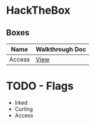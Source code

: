 # HackTheBox

## Boxes

|   Name   | Walkthrough Doc |
| -------- | --------------- |
|  Access  | [View](Access/notes/)


# TODO - Flags
- Irked
- Curling
- Access
